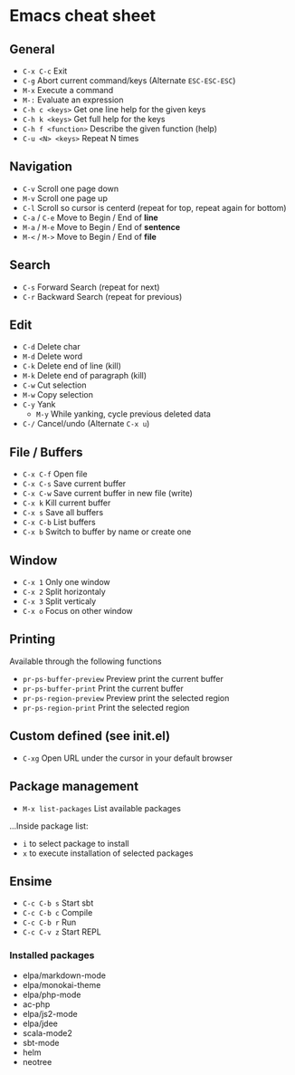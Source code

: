 # Emacs cheat sheet

## General

* `C-x C-c` Exit
* `C-g` Abort current command/keys (Alternate `ESC-ESC-ESC`)
* `M-x` Execute a command
* `M-:` Evaluate an expression
* `C-h c <keys>` Get one line help for the given keys
* `C-h k <keys>` Get full help for the keys
* `C-h f <function>` Describe the given function (help)
* `C-u <N> <keys>` Repeat <keys> N times

## Navigation

* `C-v` Scroll one page down
* `M-v` Scroll one page up
* `C-l` Scroll so cursor is centerd (repeat for top, repeat again for bottom)
* `C-a` / `C-e` Move to Begin / End of **line**
* `M-a` / `M-e` Move to Begin / End of **sentence**
* `M-<` / `M->` Move to Begin / End of **file**

## Search

* `C-s` Forward Search (repeat for next)
* `C-r` Backward Search (repeat for previous)

## Edit

* `C-d` Delete char
* `M-d` Delete word
* `C-k` Delete end of line (kill) 
* `M-k` Delete end of paragraph (kill)
* `C-w` Cut selection
* `M-w` Copy selection
* `C-y` Yank
  * `M-y` While yanking, cycle previous deleted data
* `C-/` Cancel/undo (Alternate `C-x u`)

## File / Buffers

* `C-x C-f` Open file
* `C-x C-s` Save current buffer
* `C-x C-w` Save current buffer in new file (write)
* `C-x k` Kill current buffer
* `C-x s` Save all buffers
* `C-x C-b` List buffers
* `C-x b` Switch to buffer by name or create one

## Window

* `C-x 1` Only one window
* `C-x 2` Split horizontaly
* `C-x 3` Split verticaly
* `C-x o` Focus on other window

## Printing
Available through the following functions
* `pr-ps-buffer-preview` Preview print the current buffer
* `pr-ps-buffer-print` Print the current buffer
* `pr-ps-region-preview` Preview print the selected region
* `pr-ps-region-print` Print the selected region

## Custom defined (see init.el)
* `C-xg` Open URL under the cursor in your default browser

## Package management

* `M-x list-packages` List available packages

...Inside package list:
* `i` to select package to install
* `x` to execute installation of selected packages


## Ensime
* `C-c C-b s` Start sbt
* `C-c C-b c` Compile
* `C-c C-b r` Run
* `C-c C-v z` Start REPL

### Installed packages
* elpa/markdown-mode
* elpa/monokai-theme
* elpa/php-mode
* ac-php
* elpa/js2-mode
* elpa/jdee
* scala-mode2
* sbt-mode
* helm
* neotree
